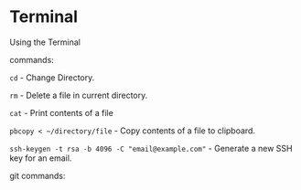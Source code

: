 # Terminal
Using the Terminal

commands:

`cd` - Change Directory.

`rm` - Delete a file in current directory.

`cat` - Print contents of a file

`pbcopy < ~/directory/file` - Copy contents of a file to clipboard.

`ssh-keygen -t rsa -b 4096 -C "email@example.com"` - Generate a new SSH key for an email.

git commands:

